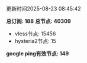 更新时间2025-08-23 08:45:42

**总订阅: 188**
**总节点: 40309**
- vless节点: 15456
- hysteria2节点: 15

**google ping有效节点: 149**
